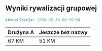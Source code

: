 ## Wyniki rywalizacji grupowej

```markdown
Aktualizacja: 2020-05-30 00:39:54
```

Drużyna A | Jeszcze bez nazwy
------------ | -------------
 67 KM | 51 KM